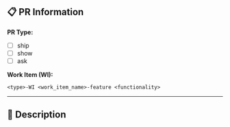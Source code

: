 ## 📋 PR Information

**PR Type:**  

- [ ] ship  
- [ ] show  
- [ ] ask  

**Work Item (WI):**  
<!-- Write associated work item or BUG ID -->  
`<type>-WI <work_item_name>-feature <functionality>`

---

## 📝 Description  

<!-- Explain your implemented changes AND WAIT FOR WORKFLOWS TO EXECUTE-->  
